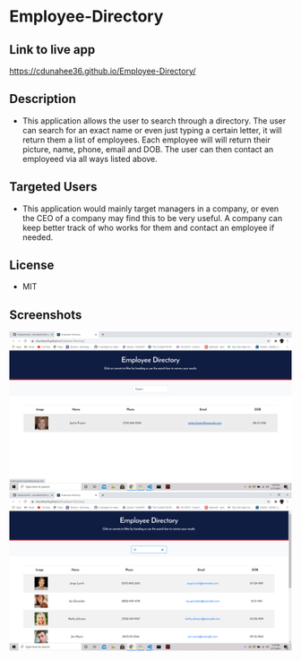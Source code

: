 # Employee-Directory

## Link to live app
https://cdunahee36.github.io/Employee-Directory/

## Description 

* This application allows the user to search through a directory.
The user can search for an exact name or even just typing a certain
letter, it will return them a list of employees. Each employee will 
will return their picture, name, phone, email and DOB. The user can 
then contact an employeed via all ways listed above.

## Targeted Users

* This application would mainly target managers in a company, or even
the CEO of a company may find this to be very useful. A company can
keep better track of who works for them and contact an employee if needed.

## License

* MIT

## Screenshots

![](screenshots/PIC1.png)
![](screenshots/PIC2.png)
